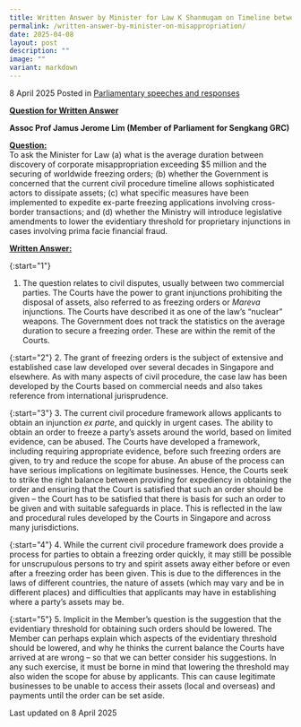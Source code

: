 ```yaml
---
title: Written Answer by Minister for Law K Shanmugam on Timeline between Discovery of Corporate Misappropriation and Securing of Asset Freezing Orders
permalink: /written-answer-by-minister-on-misappropriation/
date: 2025-04-08
layout: post
description: ""
image: ""
variant: markdown
---
```

8 April 2025 Posted in [Parliamentary speeches and responses](/news/parliamentary-speeches) 

<b><u>Question for Written Answer</u></b>

<b>**Assoc Prof Jamus Jerome Lim (Member of Parliament for Sengkang GRC)**</b>

<b><u>Question:</u></b>
<br> To ask the Minister for Law (a) what is the average duration between discovery of corporate misappropriation exceeding $5 million and the securing of worldwide freezing orders; (b) whether the Government is concerned that the current civil procedure timeline allows sophisticated actors to dissipate assets; (c) what specific measures have been implemented to expedite ex-parte freezing applications involving cross-border transactions; and (d) whether the Ministry will introduce legislative amendments to lower the evidentiary threshold for proprietary injunctions in cases involving prima facie financial fraud.

<b><u>Written Answer:</u></b>

{:start="1"}
1.	The question relates to civil disputes, usually between two commercial parties. The Courts have the power to grant injunctions prohibiting the disposal of assets, also referred to as freezing orders or <i>Mareva</i> injunctions. The Courts have described it as one of the law’s “nuclear” weapons. The Government does not track the statistics on the average duration to secure a freezing order. These are within the remit of the Courts.

{:start="2"}
2.	The grant of freezing orders is the subject of extensive and established case law developed over several decades in Singapore and elsewhere. As with many aspects of civil procedure, the case law has been developed by the Courts based on commercial needs and also takes reference from international jurisprudence.

{:start="3"}
3.	The current civil procedure framework allows applicants to obtain an injunction <i>ex parte</i>, and quickly in urgent cases. The ability to obtain an order to freeze a party’s assets around the world, based on limited evidence, can be abused. The Courts have developed a framework, including requiring appropriate evidence, before such freezing orders are given, to try and reduce the scope for abuse. An abuse of the process can have serious implications on legitimate businesses. Hence, the Courts seek to strike the right balance between providing for expediency in obtaining the order and ensuring that the Court is satisfied that such an order should be given – the Court has to be satisfied that there is basis for such an order to be given and with suitable safeguards in place. This is reflected in the law and procedural rules developed by the Courts in Singapore and across many jurisdictions.

{:start="4"}
4.	While the current civil procedure framework does provide a process for parties to obtain a freezing order quickly, it may stilll be possible for unscrupulous persons to try and spirit assets away either before or even after a freezing order has been given. This is due to the differences in the laws of different countries, the nature of assets (which may vary and be in different places) and difficulties that applicants may have in establishing where a party’s assets may be.

{:start="5"}
5.	Implicit in the Member’s question is the suggestion that the evidentiary threshold for obtaining such orders should be lowered. The Member can perhaps explain which aspects of the evidentiary threshold should be lowered, and why he thinks the current balance the Courts have arrived at are wrong – so that we can better consider his suggestions. In any such exercise, it must be borne in mind that lowering the threshold may also widen the scope for abuse by applicants. This can cause legitimate businesses to be unable to access their assets (local and overseas) and payments until the order can be set aside.

<p></p><p></p><p class="right-side-updated">Last updated on 8 April 2025</p>
